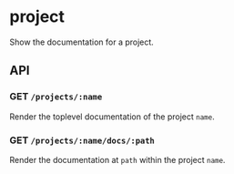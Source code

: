 
# project

  Show the documentation for a project.

## API

### GET `/projects/:name`

Render the toplevel documentation of the project `name`.

### GET `/projects/:name/docs/:path`

Render the documentation at `path` within the project `name`.
